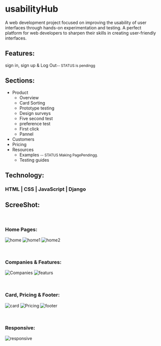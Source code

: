 # usabilityHub
A web development project focused on improving the usability of user interfaces through hands-on experimentation and testing. A perfect platform for web developers to sharpen their skills in creating user-friendly interfaces.

<h2>Features:</h2>
 
 sign in, sign up & Log Out<small>-- STATUS is pendingg</small>

<h2>Sections:</h3>
      <ul>
        <li>Product
            <ul>
                <li>Overview</li>
                <li>Card Sorting</li>
                <li>Prototype testing</li>
                <li>Design surveys</li>
                <li>Five second test</li>
                <li>preference test</li>
                <li>First click</li>
                <li>Pannel</li>
            </ul>
        </li>
        <li>Customers </li>
        <li>Pricing</li>
        <li>Resources
            <ul>
                <li>Examples <small>-- STATUS Making PagePendingg.</small></li>
                <li>Testing guides </li>
            </ul>
        </li>
    </ul>

<h2>Technology:</h3>
   
### HTML | CSS | JavaScript | Django

<h2>ScreeShot:</h3>

<br>

### Home Pages:

![home](https://user-images.githubusercontent.com/110096013/215169461-adb51885-7bbe-418f-a55d-fe5f7c5cb27b.png)
![home1](https://user-images.githubusercontent.com/110096013/215169569-8948a5d5-d4b8-4ed8-b3d9-19008e1dfe65.png)
![home2](https://user-images.githubusercontent.com/110096013/215169615-53068808-5d7d-4d84-8de9-c61f03d0c093.png)

<br>

### Companies & Features:

![Companies](https://user-images.githubusercontent.com/110096013/215169724-94c67836-50e9-4def-b6d0-e84f3e159da7.png)
![featurs](https://user-images.githubusercontent.com/110096013/215169736-832f5937-901d-47ee-8bf2-17481141963e.png)

<br>

### Card, Pricing & Footer:
![card](https://user-images.githubusercontent.com/110096013/215169840-f095b5ea-038d-4910-a8af-aa4d4754aa98.png)
![Pricing](https://user-images.githubusercontent.com/110096013/215169865-25c2008b-0519-45c5-931a-ba3795160955.png)
![footer](https://user-images.githubusercontent.com/110096013/215169878-92f2dc41-56b0-4262-bf4a-ca0eae49aed8.png)

<br>

### Responsive:   

![responsive](https://user-images.githubusercontent.com/110096013/215169933-808f31a4-c6a7-482f-a2f3-c7469926efc5.jpg)




    
